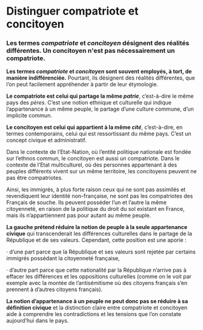 # Distinguer compatriote et concitoyen

### Les termes _compatriote_ et _concitoyen_ désignent des réalités différentes. Un concitoyen n'est pas nécessairement un compatriote.

**Les termes&#x20;**_**compatriote**_**&#x20;et&#x20;**_**concitoyen**_**&#x20;sont souvent employés, à tort, de manière indifférenciée.** Pourtant, ils désignent des réalités différentes, que l’on peut facilement appréhender à partir de leur étymologie.

**Le compatriote est celui qui partage la même&#x20;**_**patrie**_, c’est-à-dire le même pays des _pères_. C’est une notion ethnique et culturelle qui indique l’appartenance à un même peuple, le partage d’une culture commune, d’un implicite commun.

**Le concitoyen est celui qui appartient à la même&#x20;**_**cité**_, c’est-à-dire, en termes contemporains, celui qui est ressortissant du même pays. C’est un concept civique et administratif.

Dans le contexte de l’Etat-Nation, où l’entité politique nationale est fondée sur l’ethnos commun, le concitoyen est aussi un compatriote. Dans le contexte de l’Etat multiculturel, où des personnes appartenant à des peuples différents vivent sur un même territoire, les concitoyens peuvent ne pas être compatriotes.

Ainsi, les immigrés, à plus forte raison ceux qui ne sont pas assimilés et revendiquent leur identité non-française, ne sont pas les compatriotes des Français de souche. Ils peuvent posséder l’un et l’autre la même citoyenneté, en raison de la politique du droit du sol existant en France, mais ils n’appartiennent pas pour autant au même peuple.

**La gauche prétend réduire la notion de peuple à la seule appartenance civique** qui transcenderait les différences culturelles dans le partage de la République et de ses valeurs. Cependant, cette position est une aporie :

·       d’une part parce que la République et ses valeurs sont rejetée par certains immigrés possédant la citoyenneté française,

·       d’autre part parce que cette nationalité par la République n’arrive pas à effacer les différences et les oppositions culturelles (comme on le voit par exemple avec la montée de l’antisémitisme où des citoyens français s’en prennent à d’autres citoyens français).

**La notion d’appartenance à un peuple ne peut donc pas se réduire à sa définition civique** et la distinction claire entre compatriote et concitoyen aide à comprendre les contradictions et les tensions que l’on constate aujourd’hui dans le pays.

